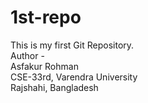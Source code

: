 # 1st-repo
This is  my first Git Repository.
<br>
Author - <br>
Asfakur Rohman 
<br>
CSE-33rd, Varendra University 
<br>
Rajshahi, Bangladesh
